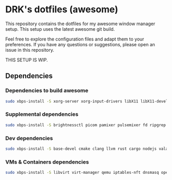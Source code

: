 # DRK's dotfiles (awesome)
This repository contains the dotfiles for my awesome window manager setup. This
setup uses the latest awesome git build.

Feel free to explore the configuration files and adapt them to your
preferences. If you have any questions or suggestions, please open an issue in
this repository.

THIS SETUP IS WIP.

## Dependencies

### Dependencies to build awesome
``` sh
sudo xbps-install -S xorg-server xorg-input-drivers libX11 libX11-devel libXinerama libXinerama-devel libXft libXft-devel libXrandr libXrandr-devel imlib2 imlib2-devel harfbuzz harfbuzz-devel freetype freetype-devel gd gd-devel gdk-pixbuf gdk-pixbuf-devel xcb-util-cursor xcb-util-cursor-devel xcb-util-keysyms xcb-util-keysyms-devel xcb-util-image xcb-util-image-devel xcb-util-xrm xcb-util-xrm-devel xcb-util-wm xcb-util-wm-devel libxkbcommon libxkbcommon-devel libxkbcommon-x11 startup-notification startup-notification-devel libxdg-basedir libxdg-basedir-devel lua54 lua52 lua54-lgi lua54-devel lua52-devel lua52-lgi
```

### Supplemental dependencies
``` sh
sudo xbps-install -S brightnessctl picom pamixer pulsemixer fd ripgrep jq fzf eza bat arandr playerctl nerd-fonts noto-fonts-ttf noto-fonts-ttf-extra noto-fonts-cjk noto-fonts-emoji cantarell-fonts newsboat vifm cmus cmus-ffmpeg kvantum gtk-engine-murrine zathura zathura-pdf-poppler j4-dmenu-desktop maim slop feh nsxiv chafa xdpyinfo xdotool
```

### Dev dependencies
``` sh
sudo xbps-install -S base-devel cmake clang llvm rust cargo nodejs vala
```

### VMs & Containers dependencies
``` sh
sudo xbps-install -S libvirt virt-manager qemu iptables-nft dnsmasq openbsd-netcat dmidecode podman
```
